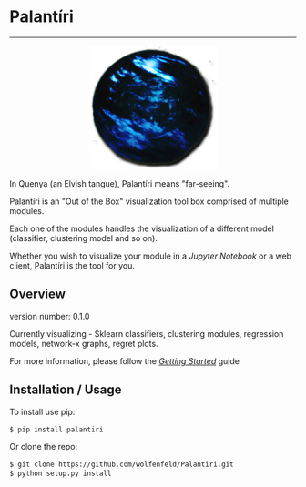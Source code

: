 # Palantíri
<hr>
<p align="center"> 
<img src="assets/img/palantir.png">
</p>

In Quenya (an Elvish tangue), Palantíri means "far-seeing".

Palantíri is an "Out of the Box" visualization tool box comprised of multiple modules.
 
Each one of the modules handles the visualization of a different model (classifier, clustering model and so on).
 
Whether you wish to visualize your module in a *Jupyter Notebook* or a web client, Palantíri is the tool for you.  

Overview
--------
version number: 0.1.0

Currently visualizing - Sklearn classifiers, clustering modules, regression models, network-x graphs, regret plots.

For more information, please follow the [*Getting Started*](https://wolfenfeld.github.io/palantiri/get_started/get_started//get_started) guide

Installation / Usage
--------------------

To install use pip:

    $ pip install palantiri


Or clone the repo:

    $ git clone https://github.com/wolfenfeld/Palantiri.git
    $ python setup.py install